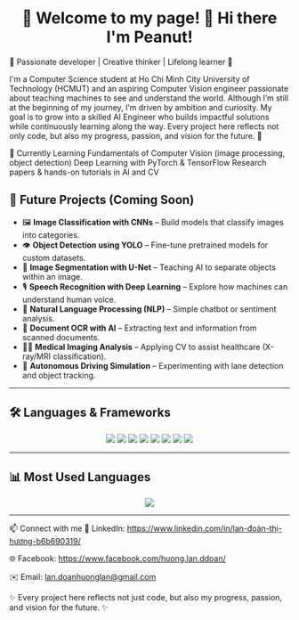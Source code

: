 <h1 align="center"> 
  👋 Welcome to my page! 🌸 Hi there I'm Peanut!
</h1>

🌸 Passionate developer | Creative thinker | Lifelong learner 🌸

I'm a Computer Science student at Ho Chi Minh City University of Technology (HCMUT) and an aspiring Computer Vision engineer passionate about teaching machines to see and understand the world. Although I’m still at the beginning of my journey, I’m driven by ambition and curiosity. My goal is to grow into a skilled AI Engineer who builds impactful solutions while continuously learning along the way. Every project here reflects not only code, but also my progress, passion, and vision for the future. 🚀

🌱 Currently Learning
Fundamentals of Computer Vision (image processing, object detection)
Deep Learning with PyTorch & TensorFlow
Research papers & hands-on tutorials in AI and CV

## 🎯 Future Projects (Coming Soon)
- 🖼️ **Image Classification with CNNs** – Build models that classify images into categories.  
- 👁️ **Object Detection using YOLO** – Fine-tune pretrained models for custom datasets.  
- 🧠 **Image Segmentation with U-Net** – Teaching AI to separate objects within an image.  
- 🎙️ **Speech Recognition with Deep Learning** – Explore how machines can understand human voice.  
- 💬 **Natural Language Processing (NLP)** – Simple chatbot or sentiment analysis.  
- 🧾 **Document OCR with AI** – Extracting text and information from scanned documents.  
- 🧑‍⚕️ **Medical Imaging Analysis** – Applying CV to assist healthcare (X-ray/MRI classification).  
- 🚗 **Autonomous Driving Simulation** – Experimenting with lane detection and object tracking.  

---

## 🛠️ Languages & Frameworks  

<p align="center">
  
  <!-- Programming Languages -->
  <img src="https://img.shields.io/badge/Python-3776AB?style=for-the-badge&logo=python&logoColor=white"/>
  <img src="https://img.shields.io/badge/C++-00599C?style=for-the-badge&logo=cplusplus&logoColor=white"/>
  
  <!-- AI / ML Frameworks -->
  <img src="https://img.shields.io/badge/TensorFlow-FF6F00?style=for-the-badge&logo=tensorflow&logoColor=white"/>
  <img src="https://img.shields.io/badge/PyTorch-EE4C2C?style=for-the-badge&logo=pytorch&logoColor=white"/>
  <img src="https://img.shields.io/badge/OpenCV-5C3EE8?style=for-the-badge&logo=opencv&logoColor=white"/>
  
  <!-- Tools -->
  <img src="https://img.shields.io/badge/Git-F05032?style=for-the-badge&logo=git&logoColor=white"/>
  <img src="https://img.shields.io/badge/GitHub-181717?style=for-the-badge&logo=github&logoColor=white"/>
  <img src="https://img.shields.io/badge/VSCode-0078d7?style=for-the-badge&logo=visual-studio-code&logoColor=white"/>

</p>

---

## 📊 Most Used Languages  

<p align="center">
  <img src="https://github-readme-stats.vercel.app/api/top-langs/?username=huonglandoan&layout=compact&theme=radical" />
</p>

---
📫 Connect with me
💼 LinkedIn: https://www.linkedin.com/in/lan-đoàn-thị-hương-b6b690319/

🌐 Facebook: https://www.facebook.com/huong.lan.ddoan/

✉️ Email: lan.doanhuonglan@gmail.com


✨ Every project here reflects not just code, but also my progress, passion, and vision for the future. ✨
